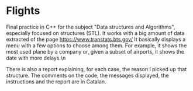 # Flights

Final practice in C++ for the subject "Data structures and Algorithms", especially focused on structures (STL). It works with a big amount of data extracted of the page https://www.transtats.bts.gov/ It basically displays a menu with a few options to choose among them. For example, it shows the most used plane by a company or, given a subset of airports, it shows the date with more delays.\n

There is also a report explaining, for each case, the reason I picked up that structure. The comments on the code, the messages displayed, the instructions and the report are in Catalan.
